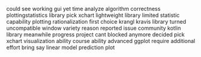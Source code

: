 could see working gui yet time analyze algorithm correctness plottingstatistics library pick xchart lightweight library limited statistic capability plotting rationalization first choice krangl kravis library turned uncompatible window variety reason reported issue community kotlin library meanwhile progress project cant blocked anymore decided pick xchart visualization ability course ability advanced ggplot require additional effort bring say linear model prediction plot